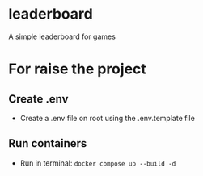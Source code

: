 # leaderboard
A simple leaderboard for games

# For raise the project

## Create .env
- Create a .env file on root using the .env.template file

## Run containers
- Run in terminal:
`docker compose up --build -d`


